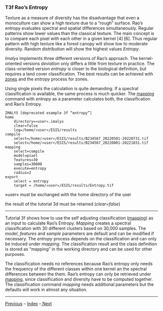 ### T3f	Rao’s Entropy

Texture as a measure of diversity has the disadvantage that even a monoculture can show a high texture due to a “rough” surface. Rao’s entropy evaluates spectral and spatial differences simultaneously. Regular patterns show lower values than the classical texture. The main concept is to compare each pixel with each other in a given kernel [4] [6]. Thus regular pattern with high texture like a forest canopy will show low to moderate diversity. Random distribution will show the highest values *Entropy*.

*Imalys* implements three different versions of Rao’s approach. The kernel-oriented versions *deviation* only differs a little from texture in practice. The class-oriented version *entropy* is closer to the biological definition, but requires a land cover classification. The best results can be achieved with [zones]() and the *entropy* process for zones.

Using single pixels the calculation is quite demanding. If a spectral classification is available, the same process is much quicker. The [mapping]() command with *entropy* as a parameter calculates both, the classification and Rao’s Entropy.  

```
IMALYS [deprecated example 3f “entropy”]
home
	directory=»user«.imalys
	clear=false
	log=/home/»user«/ESIS/results
compile
	select=/home/»user«/ESIS/results/B234567_20220501-20220731.tif
	select=/home/»user«/ESIS/results/B234567_20220801-20221031.tif
mapping
	select=compile
	model=pixel
	features=30
	samples=30000
	execute=entropy
	radius=2
export
	select = entropy
	target = /home/»user«/ESIS/results/Entropy.tif
```

»user« must be exchanged with the home directory of the user

the result of the tutorial 3d must be retained (*clear=false*)

-----

Tutorial 3f shows how to use the self adjusting classification ([mapping]()) as an input to calculate Rao’s Entropy. *Mapping* creates a spectral classification with 30 different clusters based on 30,000 samples. The *model*, *features* and *sample* parameters are default and can be modified if necessary. The *entropy* process depends on the classification and can only be induced under *mapping*. The classification result and the class definition is stored as “mapping” in the working directory and can be used for other purposes.

The classification needs no references because Rao’s entropy only needs the frequency of the different classes within one kernel an the spectral differences between the them. Rao’s entropy can only be retrieved under [mapping](), since classification and diversity have to be computed together. The classification command *mapping* needs additional parameters but the defaults will work in almost any situation.

-----

[Previous](3e_Entropy.md) – [Index](Index.md) –[ Next](4_Zones.md)
